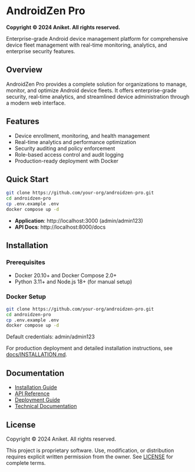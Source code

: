 # AndroidZen Pro

**Copyright © 2024 Aniket. All rights reserved.**

Enterprise-grade Android device management platform for comprehensive device fleet management with real-time monitoring, analytics, and enterprise security features.

## Overview

AndroidZen Pro provides a complete solution for organizations to manage, monitor, and optimize Android device fleets. It offers enterprise-grade security, real-time analytics, and streamlined device administration through a modern web interface.

## Features

- Device enrollment, monitoring, and health management
- Real-time analytics and performance optimization
- Security auditing and policy enforcement
- Role-based access control and audit logging
- Production-ready deployment with Docker

## Quick Start

```bash
git clone https://github.com/your-org/androidzen-pro.git
cd androidzen-pro
cp .env.example .env
docker compose up -d
```

- **Application**: http://localhost:3000 (admin/admin123)
- **API Docs**: http://localhost:8000/docs

## Installation

### Prerequisites
- Docker 20.10+ and Docker Compose 2.0+
- Python 3.11+ and Node.js 18+ (for manual setup)

### Docker Setup

```bash
git clone https://github.com/your-org/androidzen-pro.git
cd androidzen-pro
cp .env.example .env
docker compose up -d
```

Default credentials: admin/admin123

For production deployment and detailed installation instructions, see [docs/INSTALLATION.md](docs/INSTALLATION.md).

## Documentation

- [Installation Guide](docs/INSTALLATION.md)
- [API Reference](docs/API.md)
- [Deployment Guide](docs/DEPLOYMENT.md)
- [Technical Documentation](docs/architecture/TECHNICAL_DOCUMENTATION.md)

## License

Copyright © 2024 Aniket. All rights reserved.

This project is proprietary software. Use, modification, or distribution requires explicit written permission from the owner. See [LICENSE](LICENSE) for complete terms.
